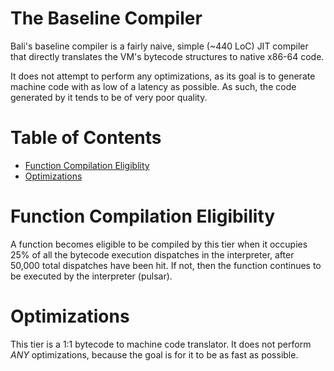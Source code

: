 # The Baseline Compiler
Bali's baseline compiler is a fairly naive, simple (~440 LoC) JIT compiler that directly translates the VM's bytecode structures to native x86-64 code.

It does not attempt to perform any optimizations, as its goal is to generate machine code with as low of a latency as possible.
As such, the code generated by it tends to be of very poor quality.

# Table of Contents
* [Function Compilation Eligiblity](#function-compilation-eligibility)
* [Optimizations](#optimizations)

# Function Compilation Eligibility
A function becomes eligible to be compiled by this tier when it occupies 25% of all the bytecode execution dispatches in the interpreter, after 50,000 total dispatches have been hit. If not, then the function continues to be executed by the interpreter (pulsar).

# Optimizations
This tier is a 1:1 bytecode to machine code translator. It does not perform _ANY_ optimizations, because the goal is for it to be as fast as possible.

